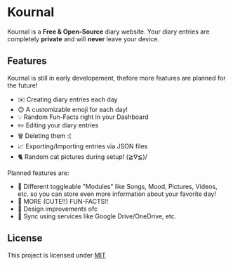 # Kournal

Kournal is a **Free & Open-Source** diary website. Your diary entries are completely **private** and will **never** leave your device.

## Features

Kournal is still in early developement, thefore more features are planned for the future!

- ✉️ Creating diary entries each day
- 😊 A customizable emoji for each day!
- 💡 Random Fun-Facts right in your Dashboard
- ✏️ Editing your diary entries
- 🗑️ Deleting them :(
- 📈 Exporting/Importing entries via JSON files
- 🐈 Random cat pictures during setup! (≧∇≦)/

Planned features are:

- 🧩 Different toggleable "Modules" like Songs, Mood, Pictures, Videos, etc. so you can store even more information about your favorite day!
- 📝 MORE (CUTE!!) FUN-FACTS!!
- 🎨 Design improvements ofc
- 🔌 Sync using services like Google Drive/OneDrive, etc.

## License
This project is licensed under [MIT](https://github.com/Kolpixx/kournal/blob/main/LICENSE)